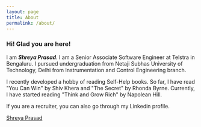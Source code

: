 ```yaml
---
layout: page
title: About
permalink: /about/
---
```


### Hi! Glad you are here!  
  
I am ***Shreya Prasad***. I am a Senior Associate Software Engineer at Telstra in Bengaluru.
I pursued undergraduation from Netaji Subhas University of Technology, Delhi from Instrumentation and Control Engineering branch.  
  
I recently developed a hobby of reading Self-Help books. So far, I have read "You Can Win" by Shiv Khera and "The Secret" by Rhonda Byrne. Currently, I have started reading "Think and Grow Rich" by Napolean Hill.  
  
If you are a recruiter, you can also go through my Linkedin profile.  
  
  
<div class="LI-profile-badge"  data-version="v1" data-size="medium" data-locale="en_US" data-type="vertical" data-theme="light" data-vanity="shreyateeza"><a class="LI-simple-link" href='https://in.linkedin.com/in/shreyateeza?trk=profile-badge'>Shreya Prasad</a></div>
<script type="text/javascript" src="https://platform.linkedin.com/badges/js/profile.js" async defer></script>